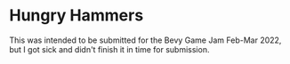 # Hungry Hammers

This was intended to be submitted for the Bevy Game Jam Feb-Mar 2022, but I got sick and didn't finish it in time for submission.


